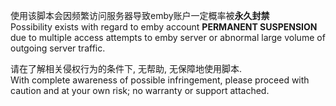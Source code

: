 使用该脚本会因频繁访问服务器导致emby账户一定概率被**永久封禁**  
Possibility exists with regard to emby account **PERMANENT SUSPENSION** due to multiple access attempts to emby server or abnormal large volume of outgoing server traffic.

请在了解相关侵权行为的条件下, 无帮助, 无保障地使用脚本.  
With complete awareness of possible infringement, please proceed with caution and at your own risk; no warranty or support attached. 